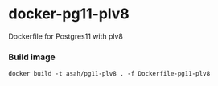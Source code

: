 # docker-pg11-plv8
Dockerfile for Postgres11 with plv8

### Build image

```shell
docker build -t asah/pg11-plv8 . -f Dockerfile-pg11-plv8
```
